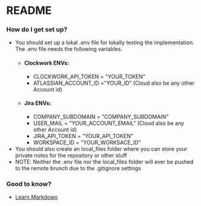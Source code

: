 # README #
### How do I get set up? ###
* You should set up a lokal .env file for lokally testing the implementation. The .env file needs the following variables.
  * #### Clockwork ENVs: ####
    * CLOCKWORK_API_TOKEN = "YOUR_TOKEN"
    * ATLASSIAN_ACCOUNT_ID ="YOUR_ID" (Cloud also be any other Account id)
  * #### Jira ENVs: ####
    * COMPANY_SUBDOMAIN = "COMPANY_SUBDOMAIN"
    * USER_MAIL = "YOUR_ACCOUNT_EMAIL" (Cloud also be any other Account id)
    * JIRA_API_TOKEN = "YOUR_API_TOKEN"
    * WORKSPACE_ID = "YOUR_WORKSACE_ID"
* You should also create an local_files folder where you can store your private notes for the repository or other stuff
* NOTE: Neither the .env file nor the local_files folder will ever be pushed to the remote brunch due to the .gitignore settings

### Good to know? ###
* [Learn Markdown](https://bitbucket.org/tutorials/markdowndemo)
